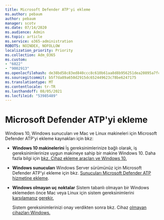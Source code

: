 ```yaml
---
title: Microsoft Defender ATP'yi ekleme
ms.author: pebaum
author: pebaum
manager: scotv
ms.date: 07/14/2020
ms.audience: Admin
ms.topic: article
ms.service: o365-administration
ROBOTS: NOINDEX, NOFOLLOW
localization_priority: Priority
ms.collection: Adm_O365
ms.custom:
- "6022"
- "9002913"
ms.openlocfilehash: de38bd58c83ed840ccc8c610b61aa8d8b956251dea20895a7fc0e193d11585df
ms.sourcegitcommit: b5f7da89a650d2915dc652449623c78be6247175
ms.translationtype: MT
ms.contentlocale: tr-TR
ms.lasthandoff: 08/05/2021
ms.locfileid: "53985489"
---
```

# <a name="onboarding-microsoft-defender-atp"></a>Microsoft Defender ATP'yi ekleme

Windows 10, Windows sunucuları ve Mac ve Linux makineleri için Microsoft Defender ATP'yi ekleme kaynakları için bkz: 

- **Windows 10 makinelerini** İş gereksinimlerinize bağlı olarak, iş gereksinimlerinize uygun makineye sahip bir makine Windows 10. Daha fazla bilgi için [bkz. Cihaz ekleme araçları ve Windows 10.](/windows/security/threat-protection/microsoft-defender-atp/configure-endpoints) 

- **Windows sunucuları** Windows Server sürümünüz için Microsoft Defender ATP'yi ekleme için bkz. [Sunucuları Microsoft Defender ATP hizmetine ekleme](/windows/security/threat-protection/microsoft-defender-atp/configure-server-endpoints).

- **Windows olmayan uç noktalar**  Sistem tabanlı olmayan bir Windows eklemeden önce Mac veya Linux için sistem gereksinimlerini [karşılamanız](/windows/security/threat-protection/microsoft-defender-atp/microsoft-defender-atp-mac#system-requirements) [gerekir.](/windows/security/threat-protection/microsoft-defender-atp/microsoft-defender-atp-linux#system-requirements)

    Sistem gereksinimlerinizi onay verdikten sonra bkz. Cihaz [olmayan cihazları Windows.](/windows/security/threat-protection/microsoft-defender-atp/configure-endpoints-non-windows#onboarding-non-windows-machines)